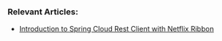 ### Relevant Articles:
- [Introduction to Spring Cloud Rest Client with Netflix Ribbon](http://www.baeldung.com/spring-cloud-rest-client-with-netflix-ribbon)
